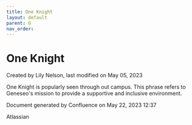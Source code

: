 ```yaml
---
title: One Knight
layout: default
parent: O
nav_order:
---
```


# One Knight

Created by  Lily Nelson, last modified on May 05, 2023

One Knight is popularly seen through out campus. This phrase refers to Geneseo's mission to provide a supportive and inclusive environment. 

Document generated by Confluence on May 22, 2023 12:37

Atlassian
